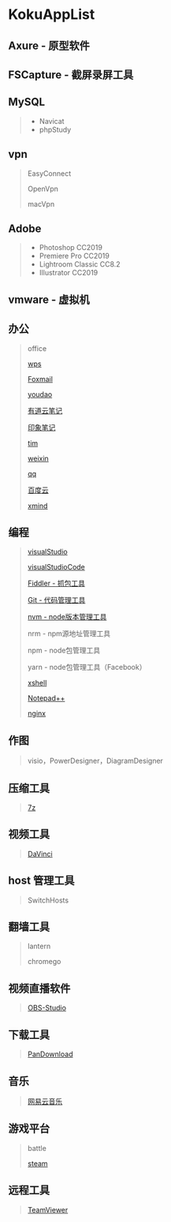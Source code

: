 # KokuAppList

## Axure - 原型软件

## FSCapture  - 截屏录屏工具

## MySQL

>- Navicat
>- phpStudy

## vpn

>EasyConnect
>
>OpenVpn
>
>macVpn

## Adobe

>- Photoshop CC2019
>- Premiere Pro CC2019
>- Lightroom Classic CC8.2
>- Illustrator CC2019

## vmware - 虚拟机

## 办公

>office
>
>[wps](https://www.wps.cn/)
>
>[Foxmail](https://www.foxmail.com/)
>
>[youdao](http://www.youdao.com/)
>
>[有道云笔记](http://note.youdao.com/)
>
>[印象笔记](https://www.yinxiang.com/)
>
>[tim](https://office.qq.com/)
>
>[weixin](https://weixin.qq.com/)
>
>[qq](https://im.qq.com/)
>
>[百度云](https://pan.baidu.com)
>
>[xmind](https://www.xmind.net/)

## 编程

>[visualStudio](https://visualstudio.microsoft.com/)
>
>[visualStudioCode](https://code.visualstudio.com/)
>
>[Fiddler - 抓包工具](https://www.telerik.com/fiddler)
>
>[Git - 代码管理工具](https://git-scm.com/)
>
>[nvm - node版本管理工具](http://www.nvm-consultants.co.uk/)
>
>nrm - npm源地址管理工具
>
>npm - node包管理工具
>
>yarn - node包管理工具（Facebook）
>
>[xshell](https://www.netsarang.com/zh/xshell/)
>
>[Notepad++](https://notepad-plus-plus.org/)
>
>[nginx](http://nginx.org/en/)

## 作图

>visio，PowerDesigner，DiagramDesigner

## 压缩工具

>[7z](https://www.7-zip.org/)

## 视频工具

>[DaVinci](http://www.blackmagicdesign.com/products/davinciresolve/)

## host 管理工具

>SwitchHosts

## 翻墙工具

>lantern
>
>chromego

## 视频直播软件

>[OBS-Studio](https://obsproject.com/)

## 下载工具

>[PanDownload](http://pandownload.com/)

## 音乐

>[网易云音乐](https://music.163.com/)

## 游戏平台

>battle
>
>[steam](https://store.steampowered.com/)

## 远程工具

>[TeamViewer](https://www.teamviewer.com/cn/)
